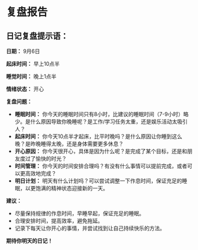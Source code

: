 # 复盘报告

## 日记复盘提示语：

**日期：** 9月6日

**起床时间：** 早上10点半

**睡觉时间：** 晚上1点半

**情绪状态：** 开心

**复盘问题：**

* **睡眠时间：** 你今天的睡眠时间只有8小时，比建议的睡眠时间（7-9小时）略少。是什么原因导致你晚睡呢？是工作/学习任务太重，还是娱乐活动太吸引人？
* **起床时间：** 你今天10点半才起床，比平时晚吗？是什么原因让你睡到这么晚？是昨晚睡得太晚，还是身体需要更多休息？
* **开心原因：** 你今天很开心，具体是因为什么呢？是完成了某个目标，还是和朋友度过了愉快的时光？
* **时间管理：** 你今天的时间安排合理吗？有没有什么事情可以提前完成，或者可以更高效地完成？
* **明日计划：** 明天有什么计划吗？可以尝试调整一下作息时间，保证充足的睡眠，以更饱满的精神状态迎接新的一天。

**建议：**

* 尽量保持规律的作息时间，早睡早起，保证充足的睡眠。
* 合理安排时间，提高效率，避免拖延。
* 记录下每天让你开心的事情，并尝试找到让自己持续快乐的方法。

**期待你明天的日记！**